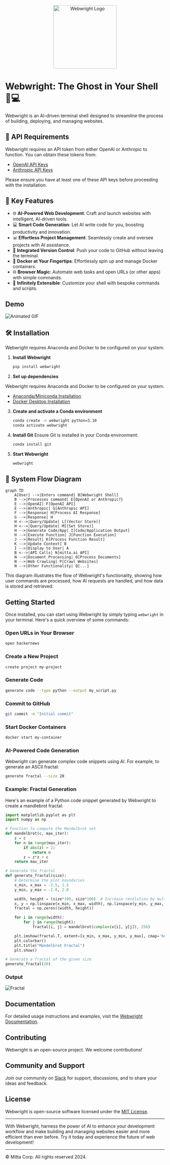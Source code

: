 <div align="center">
  <img src="https://raw.githubusercontent.com/MittaAI/webwright/main/logo.png" width="200" alt="Webwright Logo">
</div>

# Webwright: The Ghost in Your Shell 👻💻

Webwright is an AI-driven terminal shell designed to streamline the process of building, deploying, and managing websites.

## 🔑 API Requirements

Webwright requires an API token from either OpenAI or Anthropic to function. You can obtain these tokens from:

- [OpenAI API Keys](https://platform.openai.com/account/api-keys)
- [Anthropic API Keys](https://console.anthropic.com/settings/keys)

Please ensure you have at least one of these API keys before proceeding with the installation.

## 🚀 Key Features

- 🌐 **AI-Powered Web Development**: Craft and launch websites with intelligent, AI-driven tools.
- 💻 **Smart Code Generation**: Let AI write code for you, boosting productivity and innovation.
- 📊 **Effortless Project Management**: Seamlessly create and oversee projects with AI assistance.
- 🔄 **Integrated Version Control**: Push your code to GitHub without leaving the terminal.
- 🐳 **Docker at Your Fingertips**: Effortlessly spin up and manage Docker containers.
- 🌐 **Browser Magic**: Automate web tasks and open URLs (or other apps) with simple commands.
- 🔧 **Infinitely Extensible**: Customize your shell with bespoke commands and scripts.

## Demo
![Animated GIF](https://raw.githubusercontent.com/MittaAI/webwright/main/output.gif)

## 🛠️ Installation
Webwright requires Anaconda and Docker to be configured on your system.

1. **Install Webwright**
   ```bash
   pip install webwright
   ```

2. **Set up dependencies**

  Webwright requires Anaconda and Docker to be configured on your system.
  - [Anaconda/Miniconda Installation](https://docs.anaconda.com/miniconda/miniconda-install/)
  - [Docker Desktop Installation](https://www.docker.com/products/docker-desktop/)

3. **Create and activate a Conda environment**
   ```bash
   conda create -n webwright python=3.10
   conda activate webwright
   ```

4. **Install Git**
   Ensure Git is installed in your Conda environment:
   ```bash
   conda install git
   ```

5. **Start Webwright**
   ```bash
   webwright
   ```

## 🔄 System Flow Diagram

```mermaid
graph TD
    A[User] -->|Enters command| B[Webwright Shell]
    B -->|Processes command| E{OpenAI or Anthropic?}
    E -->|OpenAI| F[OpenAI API]
    E -->|Anthropic| G[Anthropic API]
    F -->|Response| H[Process AI Response]
    G -->|Response| H
    H <-->|Query/Update| L[(Vector Store)]
    H <-->|Query/Update| M[(Set Store)]
    H -->|Generate Code/App| I[Code/Application Output]
    H -->|Execute Function| J[Function Execution]
    J -->|Result| K[Process Function Result]
    K -->|Update Context| B
    I -->|Display to User| A
    B <-->|API Calls| N[mitta.ai API]
    N -->|Document Processing| O[Process Documents]
    N -->|Web Crawling| P[Crawl Websites]
    N -->|Other Functionality| Q[...]
```

This diagram illustrates the flow of Webwright's functionality, showing how user commands are processed, how AI requests are handled, and how data is stored and retrieved.

## Getting Started

Once installed, you can start using Webwright by simply typing `webwright` in your terminal. Here's a quick overview of some commands:

### Open URLs in Your Browser

```bash
open hackernews
```

### Create a New Project

```bash
create project my-project
```

### Generate Code

```bash
generate code --type python --output my_script.py
```

### Commit to GitHub

```bash
git commit -m "Initial commit"
```

### Start Docker Containers

```bash
docker start my-container
```

### AI-Powered Code Generation

Webwright can generate complex code snippets using AI. For example, to generate an ASCII fractal:

```bash
generate fractal --size 20
```

### Example: Fractal Generation

Here's an example of a Python code snippet generated by Webwright to create a mandlebrot fractal:

```python
import matplotlib.pyplot as plt
import numpy as np

# Function to compute the Mandelbrot set
def mandelbrot(c, max_iter):
    z = c
    for n in range(max_iter):
        if abs(z) > 2:
            return n
        z = z*z + c
    return max_iter

# Generate the fractal
def generate_fractal(size):
    # Determine the plot boundaries
    x_min, x_max = -2.5, 1.5
    y_min, y_max = -2.0, 2.0

    width, height = (size*100, size*100)  # Increase resolution by multiplying size by 100
    x, y = np.linspace(x_min, x_max, width), np.linspace(y_min, y_max, height)
    fractal = np.zeros((width, height))

    for i in range(width):
        for j in range(height):
            fractal[i, j] = mandelbrot(complex(x[i], y[j]), 256)

    plt.imshow(fractal.T, extent=[x_min, x_max, y_min, y_max], cmap='hot')
    plt.colorbar()
    plt.title("Mandelbrot Fractal")
    plt.show()

# Generate a fractal of the given size
generate_fractal(20)

```

### Output

<img src="https://raw.githubusercontent.com/MittaAI/webwright/main/fractal.png" alt="Fractal">

## Documentation

For detailed usage instructions and examples, visit the [Webwright Documentation](https://mitta.ai/docs/webwright).

## Contributing

Webwright is an open-source project. We welcome contributions!

## Community and Support

Join our community on [Slack](https://join.slack.com/t/mittaai/shared_invite/zt-2azbcv29i-CL74lmOksgvN54jhvmVWeA) for support, discussions, and to share your ideas and feedback.

## License

Webwright is open-source software licensed under the [MIT License](https://opensource.org/license/mit).

---

With Webwright, harness the power of AI to enhance your development workflow and make building and managing websites easier and more efficient than ever before. Try it today and experience the future of web development!

---

© Mitta Corp. All rights reserved 2024.